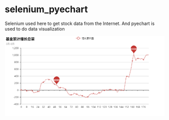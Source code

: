 # selenium_pyechart
Selenium used here to get stock data from the Internet. And pyechart is used to do data visualization

![这里写图片描述](https://github.com/zchenack/selenium_pyechart/blob/master/%E5%9F%BA%E9%87%91%E7%B4%AF%E8%AE%A1%E5%A2%9E%E9%95%BF%E6%80%BB%E9%87%8F.png)
